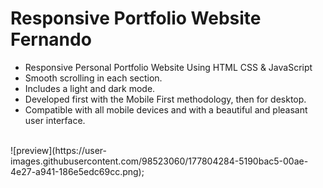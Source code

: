 # Responsive Portfolio Website Fernando

- Responsive Personal Portfolio Website Using HTML CSS & JavaScript
- Smooth scrolling in each section.
- Includes a light and dark mode.
- Developed first with the Mobile First methodology, then for desktop.
- Compatible with all mobile devices and with a beautiful and pleasant user interface.
<br>
![preview](https://user-images.githubusercontent.com/98523060/177804284-5190bac5-00ae-4e27-a941-186e5edc69cc.png);
